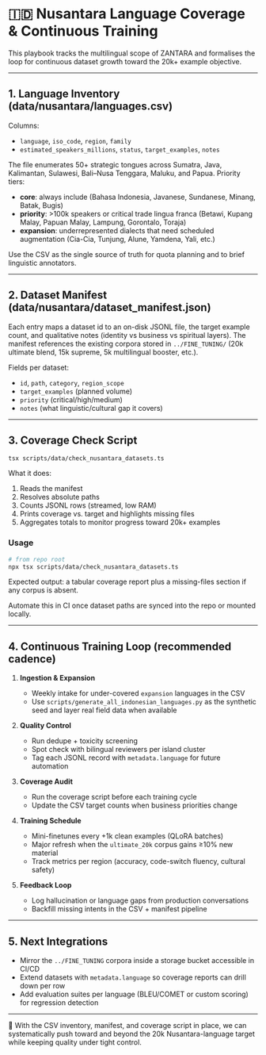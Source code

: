 # 🇮🇩 Nusantara Language Coverage & Continuous Training

This playbook tracks the multilingual scope of ZANTARA and formalises the loop for continuous dataset growth toward the 20k+ example objective.

---

## 1. Language Inventory (data/nusantara/languages.csv)

Columns:
- `language`, `iso_code`, `region`, `family`
- `estimated_speakers_millions`, `status`, `target_examples`, `notes`

The file enumerates 50+ strategic tongues across Sumatra, Java, Kalimantan, Sulawesi, Bali–Nusa Tenggara, Maluku, and Papua. Priority tiers:
- **core**: always include (Bahasa Indonesia, Javanese, Sundanese, Minang, Batak, Bugis)
- **priority**: >100k speakers or critical trade lingua franca (Betawi, Kupang Malay, Papuan Malay, Lampung, Gorontalo, Toraja)
- **expansion**: underrepresented dialects that need scheduled augmentation (Cia-Cia, Tunjung, Alune, Yamdena, Yali, etc.)

Use the CSV as the single source of truth for quota planning and to brief linguistic annotators.

---

## 2. Dataset Manifest (data/nusantara/dataset_manifest.json)

Each entry maps a dataset id to an on-disk JSONL file, the target example count, and qualitative notes (identity vs business vs spiritual layers). The manifest references the existing corpora stored in `../FINE_TUNING/` (20k ultimate blend, 15k supreme, 5k multilingual booster, etc.).

Fields per dataset:
- `id`, `path`, `category`, `region_scope`
- `target_examples` (planned volume)
- `priority` (critical/high/medium)
- `notes` (what linguistic/cultural gap it covers)

---

## 3. Coverage Check Script

`tsx scripts/data/check_nusantara_datasets.ts`

What it does:
1. Reads the manifest
2. Resolves absolute paths
3. Counts JSONL rows (streamed, low RAM)
4. Prints coverage vs. target and highlights missing files
5. Aggregates totals to monitor progress toward 20k+ examples

### Usage
```bash
# from repo root
npx tsx scripts/data/check_nusantara_datasets.ts
```

Expected output: a tabular coverage report plus a missing-files section if any corpus is absent.

Automate this in CI once dataset paths are synced into the repo or mounted locally.

---

## 4. Continuous Training Loop (recommended cadence)

1. **Ingestion & Expansion**
   - Weekly intake for under-covered `expansion` languages in the CSV
   - Use `scripts/generate_all_indonesian_languages.py` as the synthetic seed and layer real field data when available

2. **Quality Control**
   - Run dedupe + toxicity screening
   - Spot check with bilingual reviewers per island cluster
   - Tag each JSONL record with `metadata.language` for future automation

3. **Coverage Audit**
   - Run the coverage script before each training cycle
   - Update the CSV target counts when business priorities change

4. **Training Schedule**
   - Mini-finetunes every +1k clean examples (QLoRA batches)
   - Major refresh when the `ultimate_20k` corpus gains ≥10% new material
   - Track metrics per region (accuracy, code-switch fluency, cultural safety)

5. **Feedback Loop**
   - Log hallucination or language gaps from production conversations
   - Backfill missing intents in the CSV + manifest pipeline

---

## 5. Next Integrations

- Mirror the `../FINE_TUNING` corpora inside a storage bucket accessible in CI/CD
- Extend datasets with `metadata.language` so coverage reports can drill down per row
- Add evaluation suites per language (BLEU/COMET or custom scoring) for regression detection

---

📌 With the CSV inventory, manifest, and coverage script in place, we can systematically push toward and beyond the 20k Nusantara-language target while keeping quality under tight control.

